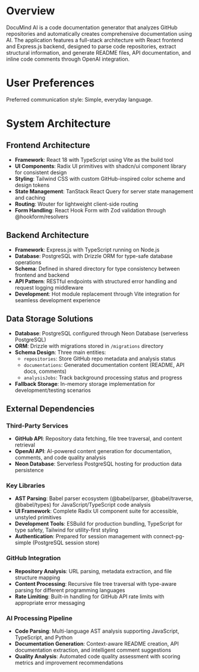 # Overview

DocuMind AI is a code documentation generator that analyzes GitHub repositories and automatically creates comprehensive documentation using AI. The application features a full-stack architecture with React frontend and Express.js backend, designed to parse code repositories, extract structural information, and generate README files, API documentation, and inline code comments through OpenAI integration.

# User Preferences

Preferred communication style: Simple, everyday language.

# System Architecture

## Frontend Architecture
- **Framework**: React 18 with TypeScript using Vite as the build tool
- **UI Components**: Radix UI primitives with shadcn/ui component library for consistent design
- **Styling**: Tailwind CSS with custom GitHub-inspired color scheme and design tokens
- **State Management**: TanStack React Query for server state management and caching
- **Routing**: Wouter for lightweight client-side routing
- **Form Handling**: React Hook Form with Zod validation through @hookform/resolvers

## Backend Architecture
- **Framework**: Express.js with TypeScript running on Node.js
- **Database**: PostgreSQL with Drizzle ORM for type-safe database operations
- **Schema**: Defined in shared directory for type consistency between frontend and backend
- **API Pattern**: RESTful endpoints with structured error handling and request logging middleware
- **Development**: Hot module replacement through Vite integration for seamless development experience

## Data Storage Solutions
- **Database**: PostgreSQL configured through Neon Database (serverless PostgreSQL)
- **ORM**: Drizzle with migrations stored in `/migrations` directory
- **Schema Design**: Three main entities:
  - `repositories`: Store GitHub repo metadata and analysis status
  - `documentations`: Generated documentation content (README, API docs, comments)
  - `analysisJobs`: Track background processing status and progress
- **Fallback Storage**: In-memory storage implementation for development/testing scenarios

## External Dependencies

### Third-Party Services
- **GitHub API**: Repository data fetching, file tree traversal, and content retrieval
- **OpenAI API**: AI-powered content generation for documentation, comments, and code quality analysis
- **Neon Database**: Serverless PostgreSQL hosting for production data persistence

### Key Libraries
- **AST Parsing**: Babel parser ecosystem (@babel/parser, @babel/traverse, @babel/types) for JavaScript/TypeScript code analysis
- **UI Framework**: Complete Radix UI component suite for accessible, unstyled primitives
- **Development Tools**: ESBuild for production bundling, TypeScript for type safety, Tailwind for utility-first styling
- **Authentication**: Prepared for session management with connect-pg-simple (PostgreSQL session store)

### GitHub Integration
- **Repository Analysis**: URL parsing, metadata extraction, and file structure mapping
- **Content Processing**: Recursive file tree traversal with type-aware parsing for different programming languages
- **Rate Limiting**: Built-in handling for GitHub API rate limits with appropriate error messaging

### AI Processing Pipeline
- **Code Parsing**: Multi-language AST analysis supporting JavaScript, TypeScript, and Python
- **Documentation Generation**: Context-aware README creation, API documentation extraction, and intelligent comment suggestions
- **Quality Analysis**: Automated code quality assessment with scoring metrics and improvement recommendations